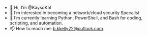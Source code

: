 - 👋 Hi, I’m @KaysoKal
- 👀 I’m interested in becoming a network/cloud security Specalist
- 🌱 I’m currently learning Python, PowerShell, and Bash for coding, scripting, and automation.
- 📫 How to reach me: b.kkelly22@outlook.com


<!---
KaysoKal/KaysoKal is a ✨ special ✨ repository because its `README.md` (this file) appears on your GitHub profile.
You can click the Preview link to take a look at your changes.
--->

<!---
KaysoKal/KaysoKal is a ✨ special ✨ repository because its `README.md` (this file) appears on your GitHub profile.
You can click the Preview link to take a look at your changes.
--->
